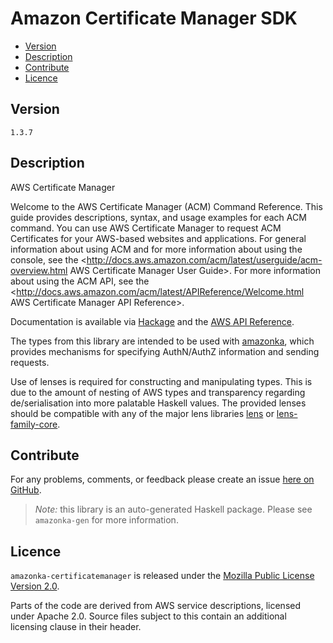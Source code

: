 # Amazon Certificate Manager SDK

* [Version](#version)
* [Description](#description)
* [Contribute](#contribute)
* [Licence](#licence)


## Version

`1.3.7`


## Description

AWS Certificate Manager

Welcome to the AWS Certificate Manager (ACM) Command Reference. This
guide provides descriptions, syntax, and usage examples for each ACM
command. You can use AWS Certificate Manager to request ACM Certificates
for your AWS-based websites and applications. For general information
about using ACM and for more information about using the console, see
the
<http://docs.aws.amazon.com/acm/latest/userguide/acm-overview.html AWS Certificate Manager User Guide>.
For more information about using the ACM API, see the
<http://docs.aws.amazon.com/acm/latest/APIReference/Welcome.html AWS Certificate Manager API Reference>.

Documentation is available via [Hackage](http://hackage.haskell.org/package/amazonka-certificatemanager)
and the [AWS API Reference](https://aws.amazon.com/documentation/).

The types from this library are intended to be used with [amazonka](http://hackage.haskell.org/package/amazonka),
which provides mechanisms for specifying AuthN/AuthZ information and sending requests.

Use of lenses is required for constructing and manipulating types.
This is due to the amount of nesting of AWS types and transparency regarding
de/serialisation into more palatable Haskell values.
The provided lenses should be compatible with any of the major lens libraries
[lens](http://hackage.haskell.org/package/lens) or [lens-family-core](http://hackage.haskell.org/package/lens-family-core).

## Contribute

For any problems, comments, or feedback please create an issue [here on GitHub](https://github.com/brendanhay/amazonka/issues).

> _Note:_ this library is an auto-generated Haskell package. Please see `amazonka-gen` for more information.


## Licence

`amazonka-certificatemanager` is released under the [Mozilla Public License Version 2.0](http://www.mozilla.org/MPL/).

Parts of the code are derived from AWS service descriptions, licensed under Apache 2.0.
Source files subject to this contain an additional licensing clause in their header.
